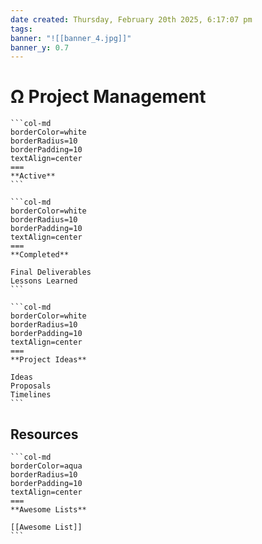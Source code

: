 ```yaml
---
date created: Thursday, February 20th 2025, 6:17:07 pm
tags:
banner: "![[banner_4.jpg]]"
banner_y: 0.7
---
```

# Ω Project Management

````col
```col-md
borderColor=white
borderRadius=10
borderPadding=10
textAlign=center
===
**Active**
```

```col-md
borderColor=white
borderRadius=10
borderPadding=10
textAlign=center
===
**Completed**

Final Deliverables
Lessons Learned
```

```col-md
borderColor=white
borderRadius=10
borderPadding=10
textAlign=center
===
**Project Ideas**

Ideas
Proposals
Timelines
```
````
## Resources

````col
```col-md
borderColor=aqua
borderRadius=10
borderPadding=10
textAlign=center
===
**Awesome Lists**

[[Awesome List]]
```
````
